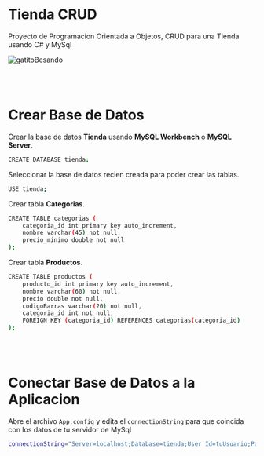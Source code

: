 # Tienda CRUD

Proyecto de Programacion Orientada a Objetos, CRUD para una Tienda usando C# y MySql

![gatitoBesando](https://github.com/user-attachments/assets/96511b00-b58e-4311-b192-2e2a5351f374)

<br><br>

# Crear Base de Datos

Crear la base de datos **Tienda** usando **MySQL Workbench** o **MySQL Server**.
```bash
CREATE DATABASE tienda;
```

Seleccionar la base de datos recien creada para poder crear las tablas.
```bash
USE tienda;
```

Crear tabla **Categorias**.
```bash
CREATE TABLE categorias (
    categoria_id int primary key auto_increment,
    nombre varchar(45) not null,
    precio_minimo double not null
);
```

Crear tabla **Productos**.
```bash
CREATE TABLE productos (
    producto_id int primary key auto_increment,
    nombre varchar(60) not null,
    precio double not null,
    codigoBarras varchar(20) not null,
    categoria_id int not null,
    FOREIGN KEY (categoria_id) REFERENCES categorias(categoria_id)
);
```

<br><br>

# Conectar Base de Datos a la Aplicacion

Abre el archivo `App.config` y edita el `connectionString` para que coincida con los datos de tu servidor de MySql
```bash
connectionString="Server=localhost;Database=tienda;User Id=tuUsuario;Password=tuContraseña;"
```
